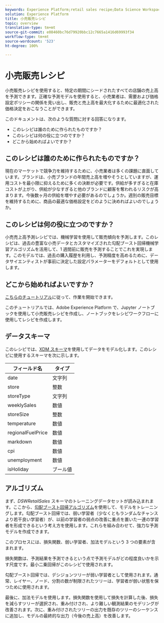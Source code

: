 ```yaml
---
keywords: Experience Platform;retail sales recipe;Data Science Workspace;popular topics
solution: Experience Platform
title: 小売販売レシピ
topic: overview
translation-type: tm+mt
source-git-commit: e08460bc76d79920bbc12c7665a1416d69993f34
workflow-type: tm+mt
source-wordcount: '523'
ht-degree: 100%

---
```



# 小売販売レシピ

小売販売レシピを使用すると、特定の期間にシードされたすべての店舗の売上高を予測できます。正確な予測モデルを使用すると、小売業者は、需要および価格設定ポリシーの関係を見い出し、販売と売上高を最大化するために最適化された価格決定をおこなうことができます。

このドキュメントは、次のような質問に対する回答になります。
* このレシピは誰のために作られたものですか？
* このレシピは何の役に立つのですか？
* どこから始めればよいですか？

## このレシピは誰のために作られたものですか？

現在のマーケットで競争力を維持するために、小売業者は多くの課題に直面しています。ブランドは、小売ブランドの年間売上高を増やそうとしていますが、運用コストを最小限に抑えるために多くの決断が必要です。供給が多すぎると在庫コストが上がり、供給が少なすぎると他のブランドに顧客を奪われるリスクが高まります。今後数ヶ月の供給を増やす必要があるのでしょうか。週別の販売目標を維持するために、商品の最適な価格設定をどのように決めればよいのでしょうか。

## このレシピは何の役に立つのですか？

小売売上高予測レシピでは、機械学習を使用して販売傾向を予測します。このレシピは、過去の豊富な小売データとカスタマイズされた勾配ブースト回帰機械学習アルゴリズムを活用して、1 週間前に販売を予測することでこれを実現します。このモデルでは、過去の購入履歴を利用し、予測精度を高めるために、データサイエンティストが事前に決定した設定パラメーターをデフォルトとして使用します。

## どこから始めればよいですか？

[こちらのチュートリアル](../jupyterlab/create-a-recipe.md)に従って、作業を開始できます。

このチュートリアルでは、Adobe Experience Platform で、Jupyter ノートブックを使用して小売販売レシピを作成し、ノートブックをレシピワークフローに使用してレシピを作成します。

## データスキーマ

このレシピでは、[XDM スキーマ](../../xdm/schema/field-dictionary.md)を使用してデータをモデル化します。このレシピに使用するスキーマを次に示します。

| フィールド名 | タイプ |
--- | ---
| date | 文字列 |
| store | 整数 |
| storeType | 文字列 |
| weeklySales | 数値 |
| storeSize | 整数 |
| temperature | 数値 |
| regionalFuelPrice | 数値 |
| markdown | 数値 |
| cpi | 数値 |
| unemployment | 数値 |
| isHoliday | ブール値 |


## アルゴリズム

まず、*DSWRetailSales* スキーマのトレーニングデータセットが読み込まれます。ここから、[勾配ブースト回帰アルゴリズム](https://scikit-learn.org/stable/modules/generated/sklearn.ensemble.GradientBoostingRegressor.html)を使用して、モデルをトレーニングします。勾配ブースト回帰では、弱い学習者（少なくともランダムなチャンスより若干良い学習者）が、以前の学習者の弱点の改善に重点を置いた一連の学習者を形成できるという考え方を使用します。これらを組み合わせて、強力な予測モデルを作成できます。

このプロセスには、損失関数、弱い学習者、加法モデルという 3 つの要素が含まれます。

損失関数は、予測結果を予測できるという点で予測モデルがどの程度良いかを示す尺度です。最小二乗回帰がこのレシピで使用されます。

勾配ブースト回帰では、デシジョンツリーが弱い学習者として使用されます。通常、レイヤー、ノード、分割の数が制限されたツリーは、学習者が弱い状態を保つために使用されます。

最後に、加法モデルを使用します。損失関数を使用して損失を計算した後、損失を減らすツリーが選択され、重み付けされ、より難しい観測結果のモデリングが改善されます。次に、重み付けされたツリーの出力を既存のツリーのシーケンスに追加し、モデルの最終的な出力（今後の売上高）を改善します。